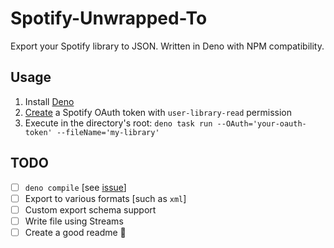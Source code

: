 # Spotify-Unwrapped-To

Export your Spotify library to JSON. Written in Deno with NPM compatibility.

## Usage
1. Install [Deno](https://deno.land/manual/getting_started/installation)
2. [Create](https://developer.spotify.com/console/get-current-user-saved-tracks/) a Spotify OAuth token with `user-library-read` permission
3. Execute in the directory's root:
`deno task run --OAuth='your-oauth-token' --fileName='my-library'`

## TODO
- [ ] `deno compile` [see [issue](http://https://github.com/denoland/deno/issues/16632)]
- [ ] Export to various formats [such as `xml`]
- [ ] Custom export schema support
- [ ] Write file using Streams
- [ ] Create a good readme 🤪
